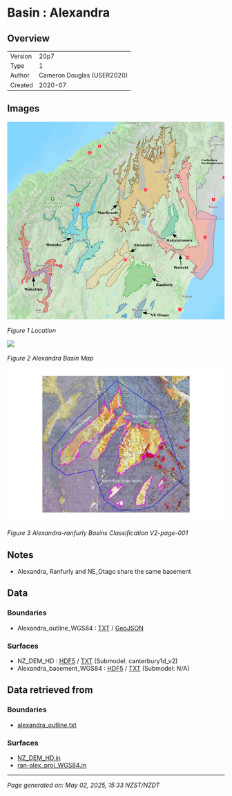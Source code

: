 # Basin : Alexandra

## Overview
|         |                     |
|---------|---------------------|
| Version | 20p7           |
| Type    | 1        |
| Author  | Cameron Douglas (USER2020)            |
| Created | 2020-07           |


## Images
![](../images/maps/SI_mid.png)

*Figure 1 Location*

![](../images/regional/Alexandra_basin_map.png)

*Figure 2 Alexandra Basin Map*

![](../images/basins/alexandra-ranfurly_basins_classification_v2-page-001.jpg)

*Figure 3 Alexandra-ranfurly Basins Classification V2-page-001*


## Notes
- Alexandra, Ranfurly and NE_Otago share the same basement

## Data
### Boundaries
- Alexandra_outline_WGS84 : [TXT](../../velocity_modelling/data/regional/Alexandra/Alexandra_outline_WGS84.txt) / [GeoJSON](../../velocity_modelling/data/regional/Alexandra/Alexandra_outline_WGS84.geojson)

### Surfaces
- NZ_DEM_HD : [HDF5](../../velocity_modelling/data/global/surface/NZ_DEM_HD.h5) / [TXT](../../velocity_modelling/data/global/surface/NZ_DEM_HD.in) (Submodel: canterbury1d_v2)
- Alexandra_basement_WGS84 : [HDF5](../../velocity_modelling/data/regional/Alexandra/Alexandra_basement_WGS84.h5) / [TXT](../../velocity_modelling/data/regional/Alexandra/Alexandra_basement_WGS84.in) (Submodel: N/A)

## Data retrieved from
### Boundaries
- [alexandra_outline.txt](https://github.com/ucgmsim/Velocity-Model/tree/main/Data/USER20_BASINS/alexandra_outline.txt)

### Surfaces
- [NZ_DEM_HD.in](https://github.com/ucgmsim/Velocity-Model/tree/main/Data/DEM/NZ_DEM_HD.in)
- [ran-alex_proj_WGS84.in](https://github.com/ucgmsim/Velocity-Model/tree/main/Data/USER20_BASINS/ran-alex_proj_WGS84.in)

---
*Page generated on: May 02, 2025, 15:33 NZST/NZDT*
